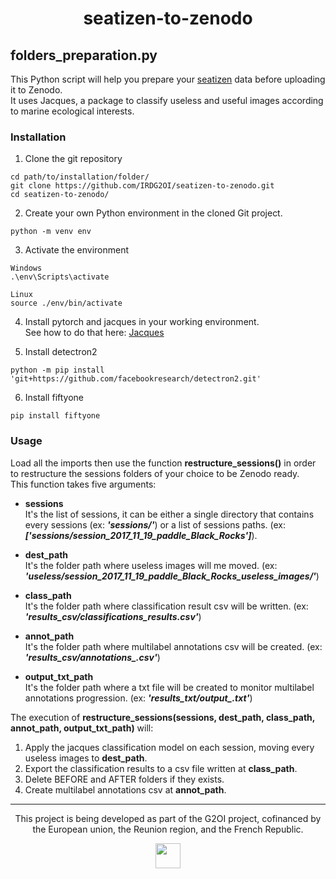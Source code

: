 <div align="center">

# seatizen-to-zenodo

</div>

## folders_preparation.py

This Python script will help you prepare your [seatizen](https://ocean-indien.ifremer.fr/Projets/Innovations-technologiques/SEATIZEN-2020-2022) data before uploading it to Zenodo. <br/>
It uses Jacques, a package to classify useless and useful images according to marine ecological interests.

### Installation

1. Clone the git repository
```
cd path/to/installation/folder/
git clone https://github.com/IRDG2OI/seatizen-to-zenodo.git
cd seatizen-to-zenodo/
```
2. Create your own Python environment in the cloned Git project.
```
python -m venv env
```
3. Activate the environment
```
Windows
.\env\Scripts\activate

Linux
source ./env/bin/activate
```
4. Install pytorch and jacques in your working environment. </br>
See how to do that here: [Jacques](https://github.com/6tronl/jacques/tree/v0.2.1)

5. Install detectron2
```
python -m pip install 'git+https://github.com/facebookresearch/detectron2.git'
```
6. Install fiftyone
```
pip install fiftyone
```

### Usage
Load all the imports then use the function **restructure_sessions()** in order to restructure the sessions folders of your choice to be Zenodo ready. <br/>
This function takes five arguments:
- **sessions** <br/>
It's the list of sessions, it can be either a single directory that contains every sessions (ex: ***'sessions/'***) or a list of sessions paths. (ex: ***['sessions/session_2017_11_19_paddle_Black_Rocks']***).

- **dest_path** <br/>
It's the folder path where useless images will me moved. (ex: ***'useless/session_2017_11_19_paddle_Black_Rocks_useless_images/'***)

- **class_path** <br/>
It's the folder path where classification result csv will be written. (ex: ***'results_csv/classifications_results.csv'***)

- **annot_path** <br/>
It's the folder path where multilabel annotations csv will be created. (ex: ***'results_csv/annotations_.csv'***)

- **output_txt_path** <br/>
It's the folder path where a txt file will be created to monitor multilabel annotations progression. (ex: ***'results_txt/output_.txt'***)

The execution of **restructure_sessions(sessions, dest_path, class_path, annot_path, output_txt_path)** will:
1. Apply the jacques classification model on each session, moving every useless images to **dest_path**.
2. Export the classification results to a csv file written at **class_path**.
3. Delete BEFORE and AFTER folders if they exists.
4. Create multilabel annotations csv at **annot_path**.

---
<div align="center">

This project is being developed as part of the G2OI project, cofinanced by the European union, the Reunion region, and the French Republic.

<img src="https://github.com/alexandreBoy/seatizen-to-zenodo/blob/main/docs/logos_partenaires.png?raw=True" height="40px">

</div>